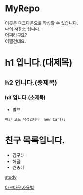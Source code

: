 # MyRepo
이곳은 마크다운으로 작성할 수 있습니다.\
나의 저장소 입니다.\
어쩌라구요?\
어쩔건데요.

# h1 입니다.(대제목)
## h2 입니다.(중제목)
### h3 입니다.(소제목)

* 별표

`여긴 코드 작성입니다 
new Car();
`
# 친구 목록입니다.
* 김구라
* 해골
* 원숭이

[study](http://14.63.164.99 "공부페이지로 이동합니다.")

[마크다운 사용법](https://heropy.blog/2017/09/30/markdown/ "사용법으로 이동")
